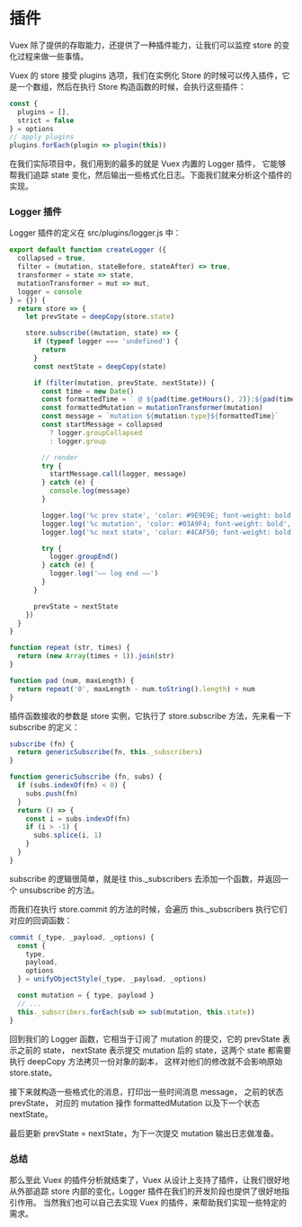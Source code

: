 # 插件
Vuex 除了提供的存取能力，还提供了一种插件能力，让我们可以监控 store 的变化过程来做一些事情。

Vuex 的 store 接受 plugins 选项，我们在实例化 Store 的时候可以传入插件，它是一个数组，然后在执行 Store 构造函数的时候，会执行这些插件：
```js
const {
  plugins = [],
  strict = false
} = options
// apply plugins
plugins.forEach(plugin => plugin(this))
```
在我们实际项目中，我们用到的最多的就是 Vuex 内置的 Logger 插件，
它能够帮我们追踪 state 变化，然后输出一些格式化日志。下面我们就来分析这个插件的实现。

### Logger 插件
Logger 插件的定义在 src/plugins/logger.js 中：
```js
export default function createLogger ({
  collapsed = true,
  filter = (mutation, stateBefore, stateAfter) => true,
  transformer = state => state,
  mutationTransformer = mut => mut,
  logger = console
} = {}) {
  return store => {
    let prevState = deepCopy(store.state)

    store.subscribe((mutation, state) => {
      if (typeof logger === 'undefined') {
        return
      }
      const nextState = deepCopy(state)

      if (filter(mutation, prevState, nextState)) {
        const time = new Date()
        const formattedTime = ` @ ${pad(time.getHours(), 2)}:${pad(time.getMinutes(), 2)}:${pad(time.getSeconds(), 2)}.${pad(time.getMilliseconds(), 3)}`
        const formattedMutation = mutationTransformer(mutation)
        const message = `mutation ${mutation.type}${formattedTime}`
        const startMessage = collapsed
          ? logger.groupCollapsed
          : logger.group

        // render
        try {
          startMessage.call(logger, message)
        } catch (e) {
          console.log(message)
        }

        logger.log('%c prev state', 'color: #9E9E9E; font-weight: bold', transformer(prevState))
        logger.log('%c mutation', 'color: #03A9F4; font-weight: bold', formattedMutation)
        logger.log('%c next state', 'color: #4CAF50; font-weight: bold', transformer(nextState))

        try {
          logger.groupEnd()
        } catch (e) {
          logger.log('—— log end ——')
        }
      }

      prevState = nextState
    })
  }
}

function repeat (str, times) {
  return (new Array(times + 1)).join(str)
}

function pad (num, maxLength) {
  return repeat('0', maxLength - num.toString().length) + num
}
```
插件函数接收的参数是 store 实例，它执行了 store.subscribe 方法，先来看一下 subscribe 的定义：
```js
subscribe (fn) {
  return genericSubscribe(fn, this._subscribers)
}

function genericSubscribe (fn, subs) {
  if (subs.indexOf(fn) < 0) {
    subs.push(fn)
  }
  return () => {
    const i = subs.indexOf(fn)
    if (i > -1) {
      subs.splice(i, 1)
    }
  }
}
```
subscribe 的逻辑很简单，就是往 this._subscribers 去添加一个函数，并返回一个 unsubscribe 的方法。

而我们在执行 store.commit 的方法的时候，会遍历 this._subscribers 执行它们对应的回调函数：
```js
commit (_type, _payload, _options) {
  const {
    type,
    payload,
    options
  } = unifyObjectStyle(_type, _payload, _options)

  const mutation = { type, payload }
  // ...
  this._subscribers.forEach(sub => sub(mutation, this.state))  
}
```
回到我们的 Logger 函数，它相当于订阅了 mutation 的提交，它的 prevState 表示之前的 state，
nextState 表示提交 mutation 后的 state，这两个 state 都需要执行 deepCopy 方法拷贝一份对象的副本，
这样对他们的修改就不会影响原始 store.state。

接下来就构造一些格式化的消息，打印出一些时间消息 message， 之前的状态 prevState，
对应的 mutation 操作 formattedMutation 以及下一个状态 nextState。

最后更新 prevState = nextState，为下一次提交 mutation 输出日志做准备。

### 总结
那么至此 Vuex 的插件分析就结束了，Vuex 从设计上支持了插件，让我们很好地从外部追踪 store 
内部的变化，Logger 插件在我们的开发阶段也提供了很好地指引作用。
当然我们也可以自己去实现 Vuex 的插件，来帮助我们实现一些特定的需求。